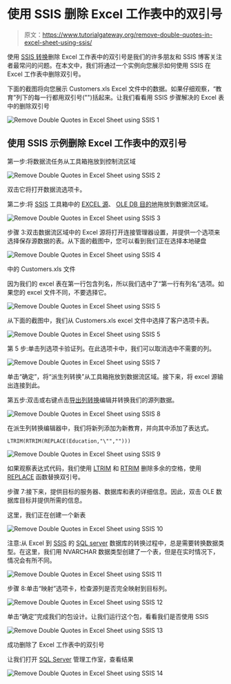 # 使用 SSIS 删除 Excel 工作表中的双引号

> 原文：<https://www.tutorialgateway.org/remove-double-quotes-in-excel-sheet-using-ssis/>

使用 [SSIS 转换](https://www.tutorialgateway.org/ssis-transformations/)删除 Excel 工作表中的双引号是我们的许多朋友和 SSIS 博客关注者最常问的问题。在本文中，我们将通过一个实例向您展示如何使用 SSIS 在 Excel 工作表中删除双引号。

下面的截图将向您展示 Customers.xls Excel 文件中的数据。如果仔细观察，“教育”列下的每一行都用双引号("")括起来。让我们看看用 SSIS 步骤解决的 Excel 表中的删除双引号

![Remove Double Quotes in Excel Sheet using SSIS 1](img/ceb5e067a1719ef5c2793d4fca4cb818.png)

## 使用 SSIS 示例删除 Excel 工作表中的双引号

第一步:将数据流任务从工具箱拖放到控制流区域

![Remove Double Quotes in Excel Sheet using SSIS 2](img/7966316d271553381aed9f5ad402ba5b.png)

双击它将打开数据流选项卡。

第二步:将 [SSIS](https://www.tutorialgateway.org/ssis/) 工具箱中的 [EXCEL 源](https://www.tutorialgateway.org/excel-source-in-ssis/)、 [OLE DB 目的地](https://www.tutorialgateway.org/ssis-ole-db-destination/)拖放到数据流区域。

![Remove Double Quotes in Excel Sheet using SSIS 3](img/5dfb586732093620955fb8307972405f.png)

步骤 3:双击数据流区域中的 Excel 源将打开连接管理器设置，并提供一个选项来选择保存源数据的表。从下面的截图中，您可以看到我们正在选择本地硬盘

![Remove Double Quotes in Excel Sheet using SSIS 4](img/8c9dea196314c6e9b45b9a4c09721fb5.png)

中的 Customers.xls 文件

因为我们的 excel 表在第一行包含列名，所以我们选中了“第一行有列名”选项。如果您的 excel 文件不同，不要选择它。

![Remove Double Quotes in Excel Sheet using SSIS 5](img/2c0f637ffe55206796f564db0c95d1cc.png)

从下面的截图中，我们从 Customers.xls excel 文件中选择了客户选项卡表。

![Remove Double Quotes in Excel Sheet using SSIS 5](img/9600d395df81135ec0f8287787fddc1d.png)

第 5 步:单击列选项卡验证列。在此选项卡中，我们可以取消选中不需要的列。

![Remove Double Quotes in Excel Sheet using SSIS 7](img/5a441313b3be873ccb800bbe65610236.png)

单击“确定”，将“派生列转换”从工具箱拖放到数据流区域。接下来，将 excel 源输出连接到此。

第五步:双击或右键点击[导出列转换](https://www.tutorialgateway.org/derived-column-transformation-in-ssis/)编辑并转换我们的源列数据。

![Remove Double Quotes in Excel Sheet using SSIS 8](img/8e798774b0cacd657d97c351f203e5f7.png)

在派生列转换编辑器中，我们将新列添加为新教育，并向其中添加了表达式。

```
LTRIM(RTRIM(REPLACE(Education,"\"","")))
```

![Remove Double Quotes in Excel Sheet using SSIS 9](img/32305b5b216fc910fd79de715ac165b0.png)

如果观察表达式代码，我们使用 [LTRIM](https://www.tutorialgateway.org/sql-ltrim-function/) 和 [RTRIM](https://www.tutorialgateway.org/sql-rtrim-function/) 删除多余的空格，使用 [REPLACE](https://www.tutorialgateway.org/sql-replace-function/) 函数替换双引号。

步骤 7:接下来，提供目标的服务器、数据库和表的详细信息。因此，双击 OLE 数据库目标并提供所需的信息。

这里，我们正在创建一个新表

![Remove Double Quotes in Excel Sheet using SSIS 10](img/f374904b462271989b87a0b185045cce.png)

注意:从 Excel 到 [SSIS](https://www.tutorialgateway.org/ssis/) 的 [SQL server](https://www.tutorialgateway.org/sql/) 数据库的转换过程中，总是需要转换数据类型。在这里，我们用 NVARCHAR 数据类型创建了一个表，但是在实时情况下，情况会有所不同。

![Remove Double Quotes in Excel Sheet using SSIS 11](img/cdf58bd4d88f8a601cbd2185aa5e149e.png)

步骤 8:单击“映射”选项卡，检查源列是否完全映射到目标列。

![Remove Double Quotes in Excel Sheet using SSIS 12](img/4994cdfb1d1817aa90a238a2a71419d7.png)

单击“确定”完成我们的包设计。让我们运行这个包，看看我们是否使用 SSIS

![Remove Double Quotes in Excel Sheet using SSIS 13](img/3fc32926e784f21454a4a018e2c2f59a.png)

成功删除了 Excel 工作表中的双引号

让我们打开 [SQL Server](https://www.tutorialgateway.org/sql/) 管理工作室，查看结果

![Remove Double Quotes in Excel Sheet using SSIS 14](img/5a617281593f2d5f0d72c7451fba3ba1.png)